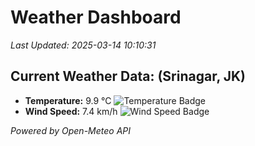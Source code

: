 
# Weather Dashboard

_Last Updated: 2025-03-14 10:10:31_

## Current Weather Data: (Srinagar, JK)
- **Temperature:** 9.9 °C ![Temperature Badge](https://img.shields.io/badge/Temperature-Low%20Temp-blue)
- **Wind Speed:** 7.4 km/h ![Wind Speed Badge](https://img.shields.io/badge/Wind%20Speed-Light%20Wind-blue)

*Powered by Open-Meteo API*
